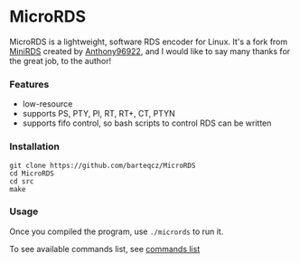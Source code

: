 # MicroRDS

MicroRDS is a lightweight, software RDS encoder for Linux.
It's a fork from [MiniRDS](https://github.com/Anthony96922/MiniRDS) created by [Anthony96922](https://github.com/Anthony96922), and I would like to say many thanks for the great job, to the author!

### Features

- low-resource
- supports PS, PTY, PI, RT, RT+, CT, PTYN
- supports fifo control, so bash scripts to control RDS can be written

### Installation

```
git clone https://github.com/barteqcz/MicroRDS
cd MicroRDS
cd src
make
```
### Usage

Once you compiled the program, use `./micrords` to run it. 

To see available commands list, see [commands list](https://github.com/barteqcz/MicroRDS/blob/main/doc/command_list.md)
